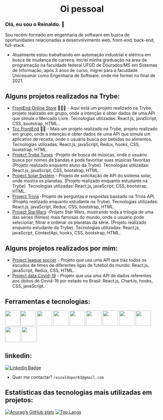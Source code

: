### <h1 align="center">Oi pessoal</h1>


### Olá, eu sou o Reinaldo. 👋
Sou recém-formado em engenharia de software em busca de oportunidades relacionadas a desenvolvimento web, front-end, back-end, full-stack.
- Atualmente estou trabalhando em automação industrial e elétrica em busca de mudança de carreira. Iniciei minha graduação na área de programação na faculdade federal UFGD de Dourados/MS em Sistemas de Informação, após 3 anos de curso, migrei para a faculdade Unicesumar como Engenharia de Software, onde me formei no final de 2021.
## Alguns projetos realizados na Trybe:
- [FrontEnd Online Store](https://jade-trifle-9cc2b8.netlify.app/) 👨🏼‍🏫 - Aqui está um projeto realizado na Trybe, projeto realizado em grupo, onde a intenção é obter dados de uma API que simula o Mercado Livre. Tecnologias utilizadas: React.js, javaScript, CSS, bootstrap, HTML..
- [Tcc FrontEnd](https://effortless-jelly-2a6292.netlify.app/) ✍🏼 - Mais um projeto realizado na Trybe, projeto realizado em grupo, onde a intenção é obter dados de uma API que simula um aplicativo de receita, onde o usuário busca por bebidas ou alimentos. Tecnologias utilizadas: React.js, javaScript, Redux, hooks, CSS, bootstrap, HTML.
- [Project Trybe Tunes](https://trybe-tunes.web.app/)  -Projeto de busca de músicas, onde o usuário busca por nomes de bandas e pode favoritar suas músicas favoritas (Projeto realizado enquanto aluno da Trybe). Tecnologias utilizadas: React.js, javaScript, CSS, bootstrap, HTML.
- [Project Solar System](https://helpful-duckanoo-fa7037.netlify.app/)  - Projeto de solicitação de API do sistema solar, onde mostra os planetas. (Projeto realizado enquanto estudante na Trybe). Tecnologias utilizadas: React.js, javaScript, CSS, bootstrap, HTML.
- [Project Trivia](https://benevolent-liger-a7fc49.netlify.app/)  -Projeto de perguntas e respostas baseado na Trivia API.(Projeto realizado enquanto estudante na Trybe). Tecnologias utilizadas: React.js, javaScript, Redux, CSS, bootstrap, HTML.
- [Project StarWars](https://prismatic-conkies-e5b11a.netlify.app/)  -Projeto Star Wars, mostrando toda a trilogia de uma das séries (filmes) mais famosas do mundo, onde o usuário pode selecionar, filtrar e ordenar os planetas da série. (Projeto realizado enquanto estudante da Trybe). Tecnologias utilizadas: React.js, javaScript, ContextApi, hooks, CSS, bootstrap, HTML.
 ## Alguns projetos realizados por mim:
- [Project league soccer](https://classy-vacherin-a43e5f.netlify.app/)  - Projeto que usa uma API que tráz todos os escudos de times de diferentes ligas de futebol do mundo: React.js, javaScript, Redux, CSS, HTML.
- [Project data Covid-19](https://super-sawine-84e189.netlify.app/) - Projeto que usa uma API de dados referentes aos óbitos de Covid-19 por estado no Brasil: React.js, ChartJs, hooks, CSS, javaScript.



## Ferramentas e tecnologias:

<img src="https://cdn.jsdelivr.net/gh/devicons/devicon/icons/react/react-original.svg" width="50" height="50"/><img src="https://cdn.jsdelivr.net/gh/devicons/devicon/icons/javascript/javascript-original.svg" width="50" height="50"/>
<img src="https://cdn.jsdelivr.net/gh/devicons/devicon/icons/redux/redux-original.svg" width="50" height="50"/>
<img src="https://cdn.jsdelivr.net/gh/devicons/devicon/icons/mysql/mysql-original.svg" width="50" height="50"/>
<img src="https://cdn.jsdelivr.net/gh/devicons/devicon/icons/git/git-original.svg" width="50" height="50"/>
<img src="https://cdn.jsdelivr.net/gh/devicons/devicon/icons/html5/html5-original.svg" width="50" height="50"/>
<img src="https://cdn.jsdelivr.net/gh/devicons/devicon/icons/bootstrap/bootstrap-original.svg" width="50" height="50"/>
<img src="https://cdn.jsdelivr.net/gh/devicons/devicon/icons/python/python-original.svg" width="50" height="50"/>
<img src="https://cdn.jsdelivr.net/gh/devicons/devicon/icons/c/c-original.svg" width="50" height="50"/>
<img src="https://cdn.jsdelivr.net/gh/devicons/devicon/icons/docker/docker-original.svg" width="50" height="50"/>
<img src="https://cdn.jsdelivr.net/gh/devicons/devicon/icons/sequelize/sequelize-original.svg" width="50" height="50"/>
## linkedin:

[![Linkedin Badge](https://img.shields.io/badge/-LinkedIn-blue?style=flat-square&logo=Linkedin&logoColor=white&link=https://www.linkedin.com/in/reinaldo-pereira-9222a27a/)](https://www.linkedin.com/in/reinaldo-pereira-9222a27a/)

- Quer me contactar? `reinaldoper83@gmail.com`
## Estatísticas das tecnologias mais utilizadas em projetos:
[![Anurag's GitHub stats](https://github-readme-stats.vercel.app/api?username=reinaldoper)](https://github.com/reinaldoper/github-readme-stats)
[![Top Langs](https://github-readme-stats.vercel.app/api/top-langs/?username=reinaldoper&layout=compact)](https://github.com/reinaldoper/github-readme-stats)
